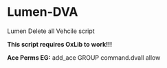 # Lumen-DVA
 
Lumen Delete all Vehcile script

**This script requires OxLib to work!!!**

**Ace Perms EG:** 
add_ace GROUP command.dvall allow
